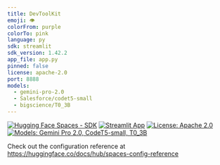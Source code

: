 ```yaml
---
title: DevToolKit
emoji: 👁
colorFrom: purple
colorTo: pink
language: py
sdk: streamlit
sdk_version: 1.42.2
app_file: app.py
pinned: false
license: apache-2.0
port: 8888
models:
  - gemini-pro-2.0
  - Salesforce/codet5-small
  - bigscience/T0_3B
---
```


[![Hugging Face Spaces - SDK](https://img.shields.io/badge/%F0%9F%A4%97%20Hugging%20Face-Spaces%20SDK-blue)](https://huggingface.co/spaces/whackthejacker/whackthejacker/DevToolKit)
[![Streamlit App](https://img.shields.io/badge/Streamlit-App-orange.svg)](https://streamlit.io/)
[![License: Apache 2.0](https://img.shields.io/badge/License-Apache%202.0-blue.svg)](https://opensource.org/licenses/Apache-2.0)
[![Models: Gemini Pro 2.0, CodeT5-small, T0_3B](https://img.shields.io/badge/Models-Gemini%20Pro%202.0%2C%20CodeT5--small%2C%20T0_3B-green)](https://huggingface.co/whackthejacker/ensemble-model-app-builder)

Check out the configuration reference at https://huggingface.co/docs/hub/spaces-config-reference